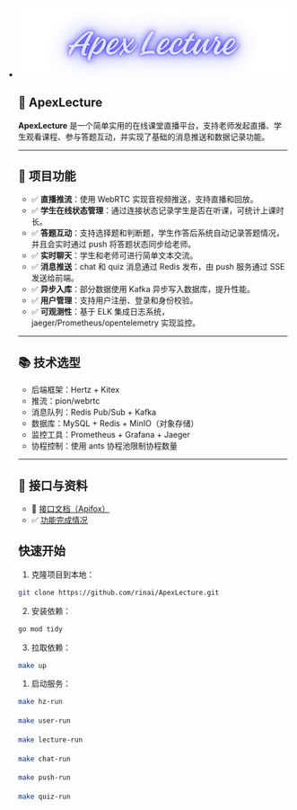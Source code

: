 - ![ApexLecture](./img/ApexLecture.png)

  ## 🧾 ApexLecture 

  **ApexLecture** 是一个简单实用的在线课堂直播平台，支持老师发起直播、学生观看课程、参与答题互动，并实现了基础的消息推送和数据记录功能。

  ------

  ## 🎯 项目功能

  - ✅ **直播推流**：使用 WebRTC 实现音视频推送，支持直播和回放。
  - ✅ **学生在线状态管理**：通过连接状态记录学生是否在听课，可统计上课时长。
  - ✅ **答题互动**：支持选择题和判断题，学生作答后系统自动记录答题情况，并且会实时通过 push 将答题状态同步给老师。
  - ✅ **实时聊天**：学生和老师可进行简单文本交流。
  - ✅ **消息推送**：chat 和 quiz 消息通过 Redis 发布，由 push 服务通过 SSE 发送给前端。
  - ✅ **异步入库**：部分数据使用 Kafka 异步写入数据库，提升性能。
  - ✅ **用户管理**：支持用户注册、登录和身份校验。
  - ✅ **可观测性**：基于 ELK 集成日志系统，jaeger/Prometheus/opentelemetry 实现监控。

  ------

  ## 📚 技术选型

  - 后端框架：Hertz + Kitex
  - 推流：pion/webrtc
  - 消息队列：Redis Pub/Sub + Kafka
  - 数据库：MySQL + Redis + MinIO（对象存储）
  - 监控工具：Prometheus + Grafana + Jaeger
  - 协程控制：使用 ants 协程池限制协程数量

  ------

  ## 📎 接口与资料

  - 📄 [接口文档（Apifox）](https://apifox.com/apidoc/shared/ec05339a-ba50-46d9-9971-1d9ef2347f2c/297132962e0)
  - ✅ [功能完成情况](./completion.md)

  ## 快速开始

  1. 克隆项目到本地：

  ```bash
  git clone https://github.com/rinai/ApexLecture.git
  ```

  2. 安装依赖：

  ```bash
  go mod tidy
  ```

  3. 拉取依赖： 

  ```bash
  make up
  ```

  1. 启动服务：

  ```bash
  make hz-run
  
  make user-run
  
  make lecture-run
  
  make chat-run
  
  make push-run
  
  make quiz-run
  ```

